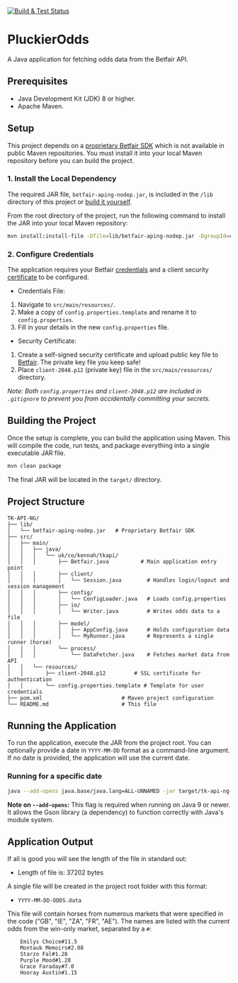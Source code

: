 [![Build & Test Status](https://github.com/TonyKennah/PluckierOdds/actions/workflows/maven.yml/badge.svg)](https://github.com/TonyKennah/PluckierOdds/actions/workflows/maven.yml)


# PluckierOdds

A Java application for fetching odds data from the Betfair API.

## Prerequisites

*   Java Development Kit (JDK) 8 or higher.
*   Apache Maven.

## Setup

This project depends on a [proprietary Betfair SDK](https://github.com/betfair/API-NG-sample-code/tree/master/java/ng) which is not available in public Maven repositories. You must install it into your local Maven repository before you can build the project.

### 1. Install the Local Dependency

The required JAR file, `betfair-aping-nodep.jar`, is included in the `/lib` directory of this project or [build it yourself](https://github.com/betfair/API-NG-sample-code/tree/master/java/ng).

From the root directory of the project, run the following command to install the JAR into your local Maven repository:
```bash
mvn install:install-file -Dfile=lib/betfair-aping-nodep.jar -DgroupId=com.betfair.aping -DartifactId=betfair-aping-sdk -Dversion=1.0 -Dpackaging=jar
```

### 2. Configure Credentials

The application requires your Betfair [credentials](https://developer.betfair.com/get-started/) and a client security [certificate](https://betfair-developer-docs.atlassian.net/wiki/spaces/1smk3cen4v3lu3yomq5qye0ni/pages/2687915/Non-Interactive+bot+login) to be configured.

- Credentials File:

1.  Navigate to `src/main/resources/`.
2.  Make a copy of `config.properties.template` and rename it to `config.properties`.
3.  Fill in your details in the new `config.properties` file.


- Security Certificate: 

1. Create a self-signed security certificate and upload public key file to [Betfair](https://betfair-developer-docs.atlassian.net/wiki/spaces/1smk3cen4v3lu3yomq5qye0ni/pages/2687915/Non-Interactive+bot+login).  The private key file you keep safe!
2. Place `client-2048.p12` (private key) file in the `src/main/resources/` directory.

*Note: Both `config.properties` and `client-2048.p12` are included in `.gitignore` to prevent you from accidentally committing your secrets.*

## Building the Project

Once the setup is complete, you can build the application using Maven. This will compile the code, run tests, and package everything into a single executable JAR file.

```bash
mvn clean package
```

The final JAR will be located in the `target/` directory.

## Project Structure

```
TK-API-NG/
├── lib/
│   └── betfair-aping-nodep.jar   # Proprietary Betfair SDK
├── src/
│   ├── main/
│   │   ├── java/
│   │   │   └── uk/co/kennah/tkapi/
│   │   │       ├── Betfair.java          # Main application entry point
│   │   │       ├── client/
│   │   │       │   └── Session.java        # Handles login/logout and session management
│   │   │       ├── config/
│   │   │       │   └── ConfigLoader.java   # Loads config.properties
│   │   │       ├── io/
│   │   │       │   └── Writer.java         # Writes odds data to a file
│   │   │       ├── model/
│   │   │       │   ├── AppConfig.java      # Holds configuration data
│   │   │       │   └── MyRunner.java       # Represents a single runner (horse)
│   │   │       └── process/
│   │   │           └── DataFetcher.java    # Fetches market data from API
│   │   └── resources/
│   │       ├── client-2048.p12         # SSL certificate for authentication
│   │       └── config.properties.template # Template for user credentials
├── pom.xml                         # Maven project configuration
└── README.md                       # This file
```

## Running the Application

To run the application, execute the JAR from the project root. You can optionally provide a date in `YYYY-MM-DD` format as a command-line argument. If no date is provided, the application will use the current date.

### Running for a specific date

```bash
java --add-opens java.base/java.lang=ALL-UNNAMED -jar target/tk-api-ng-1.0.jar YYYY-MM-DD
```

**Note on `--add-opens`:** This flag is required when running on Java 9 or newer. It allows the Gson library (a dependency) to function correctly with Java's module system.

## Application Output

If all is good you will see the length of the file in standard out:

   - Length of file is: 37202 bytes

A single file will be created in the project root folder with this format:

   - `YYYY-MM-DD-ODDS.data`

   This file will contain horses from numerous markets that were specified in the code ("GB", "IE", "ZA", "FR", "AE"). The names are listed with the current odds from the win-only market, separated by a `#`:

        Emilys Choice#11.5
        Montauk Memoirs#2.08
        Starzo Fal#1.28
        Purple Mood#1.28
        Grace Faraday#7.0
        Hooray Austin#1.15

